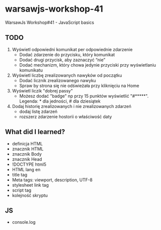 # warsawjs-workshop-41
WarsawJs Workshop#41 - JavaScript basics

## TODO
1. Wyświetl odpowiedni komunikat per odpowiednie zdarzenie
    - Dodać zdarzenie do przycisku, który komunikat
    - Dodać drugi przycisk, aby zaznaczyć “nie”
    - Dodać mechanizm, który chowa jedynie przyciski przy wyświetlaniu komunikatu
1. Wyświetl liczbę zrealizowanych nawyków od początku
    - Dodać licznik zrealizowanego nawyku
    - Spraw by strona się nie odświeżała przy kliknięciu na Home
1. Wyświetl liczik "dobrej passy"
    - Możesz dodać "badge" np przy 15 punktów wyświetlić "#*****". Legenda: * dla jedności, # dla dziesiątek
1. Dodaj historię zrealizowanych i nie zrealizowanych zdarzeń 
    - dodaj listę zdarzeń
    - rozszerz zdarzenie hostorii o właściwość daty
    
## What did I learned?
- definicja HTML
- znacznik HTML
- znacznik Body
- znacznik Head
- !DOCTYPE html5
- HTML lang en
- title tag
- Meta tags: viewport, description, UTF-8
- stylesheet link tag
- script tag
- kolejność skryptu

## JS
- console.log
